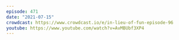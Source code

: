 ```yaml
---
episode: 471
date: "2021-07-15"
crowdcast: https://www.crowdcast.io/e/in-lieu-of-fun-episode-96
youtube: https://www.youtube.com/watch?v=AvMBUbf3XP4
---
```


